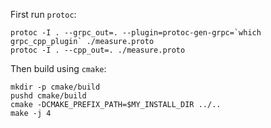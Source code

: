 First run `protoc`: 
```
protoc -I . --grpc_out=. --plugin=protoc-gen-grpc=`which grpc_cpp_plugin` ./measure.proto
protoc -I . --cpp_out=. ./measure.proto 
```

Then build using `cmake`:
```
mkdir -p cmake/build
pushd cmake/build
cmake -DCMAKE_PREFIX_PATH=$MY_INSTALL_DIR ../..
make -j 4
```
